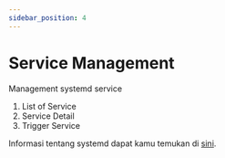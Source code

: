 ```yaml
---
sidebar_position: 4
---
```


# Service Management

Management systemd service

1. List of Service
2. Service Detail
3. Trigger Service


Informasi tentang systemd dapat kamu temukan di [sini](https://github.com/systemd).